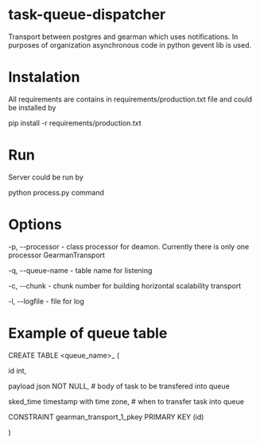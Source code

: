 # task-queue-dispatcher
Transport between postgres and gearman which uses notifications. In purposes of organization asynchronous code in python gevent lib is used.

# Instalation

All requirements are contains in requirements/production.txt file and could be installed by

pip install -r requirements/production.txt

# Run

Server could be run by

python process.py <options> command

# Options

-p, --processor - class processor for deamon. Currently there is only one processor GearmanTransport

-q, --queue-name - table name for listening

-c, --chunk - chunk number for building horizontal scalability transport

-l, --logfile - file for log

# Example of queue table

CREATE TABLE <queue_name>_<chunk> (

  id int,
  
  payload json NOT NULL, # body of task to be transfered into queue
  
  sked_time timestamp with time zone, # when to transfer task into queue
  
  CONSTRAINT gearman_transport_1_pkey PRIMARY KEY (id)
  
)

